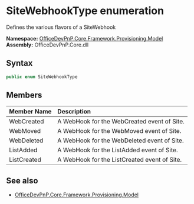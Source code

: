 # SiteWebhookType  enumeration
Defines the various flavors of a SiteWebhook  

**Namespace:** [OfficeDevPnP.Core.Framework.Provisioning.Model](OfficeDevPnP.Core.Framework.Provisioning.Model.md)  
**Assembly:** OfficeDevPnP.Core.dll  
## Syntax
```C#
public enum SiteWebhookType
```
## Members
|**Member Name**|**Description**|
|:-----|:-----|
| WebCreated | A WebHook for the WebCreated event of Site.
| WebMoved | A WebHook for the WebMoved event of Site.
| WebDeleted | A WebHook for the WebDeleted event of Site.
| ListAdded | A WebHook for the ListAdded event of Site.
| ListCreated | A WebHook for the ListCreated event of Site.

## See also
- [OfficeDevPnP.Core.Framework.Provisioning.Model](OfficeDevPnP.Core.Framework.Provisioning.Model.md)
